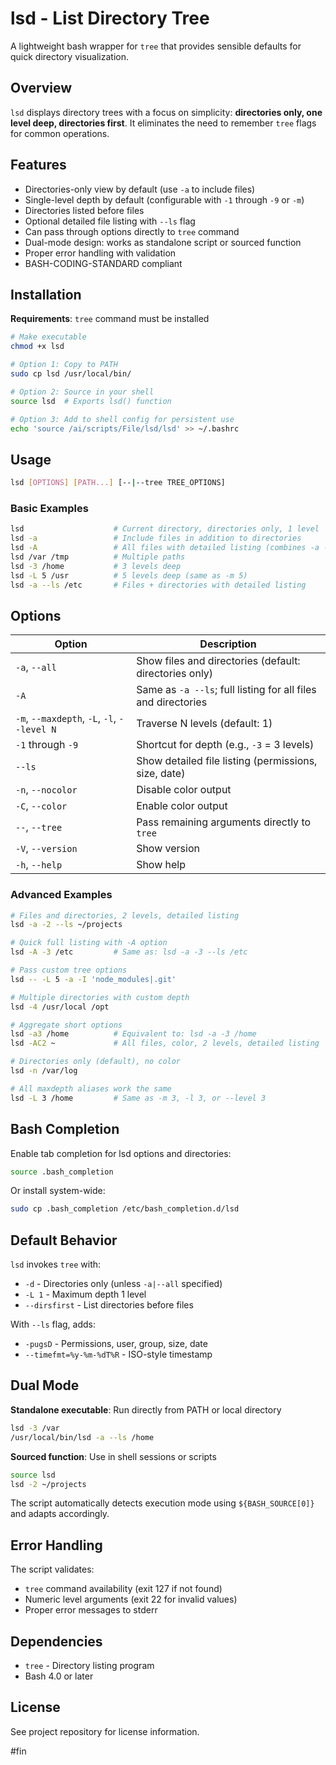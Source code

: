 # lsd - List Directory Tree

A lightweight bash wrapper for `tree` that provides sensible defaults for quick directory visualization.

## Overview

`lsd` displays directory trees with a focus on simplicity: **directories only, one level deep, directories first**. It eliminates the need to remember `tree` flags for common operations.

## Features

- Directories-only view by default (use `-a` to include files)
- Single-level depth by default (configurable with `-1` through `-9` or `-m`)
- Directories listed before files
- Optional detailed file listing with `--ls` flag
- Can pass through options directly to `tree` command
- Dual-mode design: works as standalone script or sourced function
- Proper error handling with validation
- BASH-CODING-STANDARD compliant

## Installation

**Requirements**: `tree` command must be installed

```bash
# Make executable
chmod +x lsd

# Option 1: Copy to PATH
sudo cp lsd /usr/local/bin/

# Option 2: Source in your shell
source lsd  # Exports lsd() function

# Option 3: Add to shell config for persistent use
echo 'source /ai/scripts/File/lsd/lsd' >> ~/.bashrc
```

## Usage

```bash
lsd [OPTIONS] [PATH...] [--|--tree TREE_OPTIONS]
```

### Basic Examples

```bash
lsd                    # Current directory, directories only, 1 level
lsd -a                 # Include files in addition to directories
lsd -A                 # All files with detailed listing (combines -a --ls)
lsd /var /tmp          # Multiple paths
lsd -3 /home           # 3 levels deep
lsd -L 5 /usr          # 5 levels deep (same as -m 5)
lsd -a --ls /etc       # Files + directories with detailed listing
```

## Options

| Option | Description |
|--------|-------------|
| `-a`, `--all` | Show files and directories (default: directories only) |
| `-A` | Same as `-a --ls`; full listing for all files and directories |
| `-m`, `--maxdepth`, `-L`, `-l`, `--level N` | Traverse N levels (default: 1) |
| `-1` through `-9` | Shortcut for depth (e.g., `-3` = 3 levels) |
| `--ls` | Show detailed file listing (permissions, size, date) |
| `-n`, `--nocolor` | Disable color output |
| `-C`, `--color` | Enable color output |
| `--`, `--tree` | Pass remaining arguments directly to `tree` |
| `-V`, `--version` | Show version |
| `-h`, `--help` | Show help |

### Advanced Examples

```bash
# Files and directories, 2 levels, detailed listing
lsd -a -2 --ls ~/projects

# Quick full listing with -A option
lsd -A -3 /etc         # Same as: lsd -a -3 --ls /etc

# Pass custom tree options
lsd -- -L 5 -a -I 'node_modules|.git'

# Multiple directories with custom depth
lsd -4 /usr/local /opt

# Aggregate short options
lsd -a3 /home          # Equivalent to: lsd -a -3 /home
lsd -AC2 ~             # All files, color, 2 levels, detailed listing

# Directories only (default), no color
lsd -n /var/log

# All maxdepth aliases work the same
lsd -L 3 /home         # Same as -m 3, -l 3, or --level 3
```

## Bash Completion

Enable tab completion for lsd options and directories:

```bash
source .bash_completion
```

Or install system-wide:
```bash
sudo cp .bash_completion /etc/bash_completion.d/lsd
```

## Default Behavior

`lsd` invokes `tree` with:
- `-d` - Directories only (unless `-a|--all` specified)
- `-L 1` - Maximum depth 1 level
- `--dirsfirst` - List directories before files

With `--ls` flag, adds:
- `-pugsD` - Permissions, user, group, size, date
- `--timefmt=%y-%m-%dT%R` - ISO-style timestamp

## Dual Mode

**Standalone executable**: Run directly from PATH or local directory
```bash
lsd -3 /var
/usr/local/bin/lsd -a --ls /home
```

**Sourced function**: Use in shell sessions or scripts
```bash
source lsd
lsd -2 ~/projects
```

The script automatically detects execution mode using `${BASH_SOURCE[0]}` and adapts accordingly.

## Error Handling

The script validates:
- `tree` command availability (exit 127 if not found)
- Numeric level arguments (exit 22 for invalid values)
- Proper error messages to stderr

## Dependencies

- `tree` - Directory listing program
- Bash 4.0 or later

## License

See project repository for license information.

#fin

